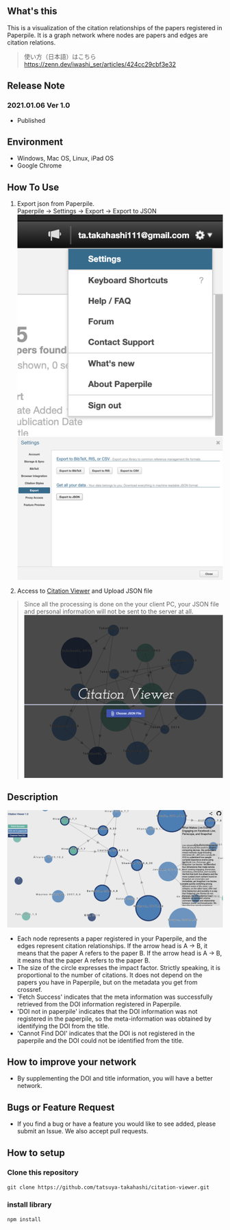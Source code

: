 ## What's this
This is a visualization of the citation relationships of the papers registered in Paperpile.
It is a graph network where nodes are papers and edges are citation relations.

> 使い方（日本語）はこちら
> https://zenn.dev/iwashi_ser/articles/424cc29cbf3e32

## Release Note
### 2021.01.06 Ver 1.0
- Published

## Environment
- Windows, Mac OS, Linux, iPad OS
- Google Chrome

## How To Use
1. Export json from Paperpile.  
Paperpile -> Settings -> Export -> Export to JSON
![Setting](./src/assets/readme_1.png)
![Setting](./src/assets/readme_2.png)

2. Access to [Citation Viewer](https://tatsuya-takahashi.github.io/citation-viewer/) and Upload JSON file
> Since all the processing is done on the your client PC, your JSON file and personal information will not be sent to the server at all.
![Setting](./src/assets/eyeshot.png)


## Description
![Setting](./src/assets/readme_3.png)
- Each node represents a paper registered in your Paperpile, and the edges represent citation relationships. If the arrow head is A -> B, it means that the paper A refers to the paper B. If the arrow head is A -> B, it means that the paper A refers to the paper B.
- The size of the circle expresses the impact factor. Strictly speaking, it is proportional to the number of citations. It does not depend on the papers you have in Paperpile, but on the metadata you get from crossref.
- 'Fetch Success' indicates that the meta information was successfully retrieved from the DOI information registered in Paperpile.
- 'DOI not in paperpile' indicates that the DOI information was not registered in the paperpile, so the meta-information was obtained by identifying the DOI from the title.
- 'Cannot Find DOI' indicates that the DOI is not registered in the paperpile and the DOI could not be identified from the title.

## How to improve your network
- By supplementing the DOI and title information, you will have a better network.

## Bugs or Feature Request
- If you find a bug or have a feature you would like to see added, please submit an Issue. We also accept pull requests.

## How to setup
### Clone this repository
```
git clone https://github.com/tatsuya-takahashi/citation-viewer.git
```

### install library
```
npm install
```

